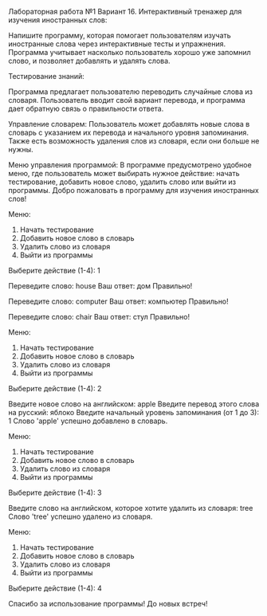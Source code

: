 Лабораторная работа №1 
Вариант 16. Интерактивный тренажер для изучения иностранных слов:

Напишите программу, которая помогает пользователям изучать иностранные слова через интерактивные тесты и упражнения. Программа учитывает насколько пользователь хорошо уже запомнил слово, и позволяет добавлять и удалять слова.

Тестирование знаний:

Программа предлагает пользователю переводить случайные слова из словаря.
Пользователь вводит свой вариант перевода, и программа дает обратную связь о правильности ответа.

Управление словарем:
Пользователь может добавлять новые слова в словарь с указанием их перевода и начального уровня запоминания.
Также есть возможность удаления слов из словаря, если они больше не нужны.

Меню управления программой:
В программе предусмотрено удобное меню, где пользователь может выбирать нужное действие: начать тестирование, добавить новое слово, удалить слово или выйти из программы.
Добро пожаловать в программу для изучения иностранных слов!

Меню:
1. Начать тестирование
2. Добавить новое слово в словарь
3. Удалить слово из словаря
4. Выйти из программы

Выберите действие (1-4): 1

Переведите слово: house
Ваш ответ: дом
Правильно!

Переведите слово: computer
Ваш ответ: компьютер
Правильно!

Переведите слово: chair
Ваш ответ: стул
Правильно!

Меню:
1. Начать тестирование
2. Добавить новое слово в словарь
3. Удалить слово из словаря
4. Выйти из программы

Выберите действие (1-4): 2

Введите новое слово на английском: apple
Введите перевод этого слова на русский: яблоко
Введите начальный уровень запоминания (от 1 до 3): 1
Слово 'apple' успешно добавлено в словарь.

Меню:
1. Начать тестирование
2. Добавить новое слово в словарь
3. Удалить слово из словаря
4. Выйти из программы

Выберите действие (1-4): 3

Введите слово на английском, которое хотите удалить из словаря: tree
Слово 'tree' успешно удалено из словаря.

Меню:
1. Начать тестирование
2. Добавить новое слово в словарь
3. Удалить слово из словаря
4. Выйти из программы

Выберите действие (1-4): 4

Спасибо за использование программы! До новых встреч!
